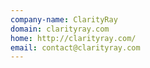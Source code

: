 ```yaml
---
company-name: ClarityRay
domain: clarityray.com
home: http://clarityray.com/
email: contact@clarityray.com
---
```




